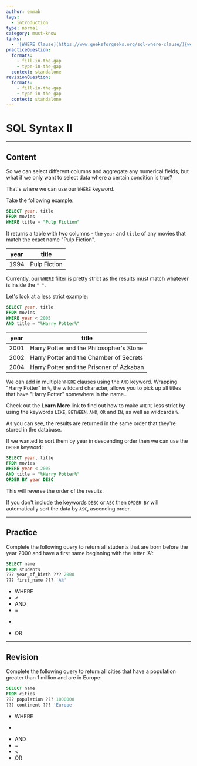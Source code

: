 ```yaml
---
author: emmab
tags:
  - introduction
type: normal
category: must-know
links:
  - '[WHERE Clause](https://www.geeksforgeeks.org/sql-where-clause/){website}'
practiceQuestion:
  formats:
    - fill-in-the-gap
    - type-in-the-gap
  context: standalone
revisionQuestion:
  formats:
    - fill-in-the-gap
    - type-in-the-gap
  context: standalone
---
```


# SQL Syntax II


---

## Content

So we can select different columns and aggregate any numerical fields, but what if we only want to select data where a certain condition is true?

That's where we can use our `WHERE` keyword.

Take the following example:

```sql
SELECT year, title
FROM movies
WHERE title = "Pulp Fiction"
```

It returns a table with two columns - the `year` and `title` of any movies that match the exact name "Pulp Fiction".

| year | title        |
| ---- | ------------ |
| 1994 | Pulp Fiction |

Currently, our `WHERE` filter is pretty strict as the results must match whatever is inside the `" "`. 

Let's look at a less strict example:

```sql
SELECT year, title
FROM movies
WHERE year < 2005
AND title = "%Harry Potter%"
```

| year | title                                    |
| ---- | ---------------------------------------- |
| 2001 | Harry Potter and the Philosopher's Stone |
| 2002 | Harry Potter and the Chamber of Secrets  |
| 2004 | Harry Potter and the Prisoner of Azkaban |

We can add in multiple `WHERE` clauses using the `AND` keyword. Wrapping "Harry Potter" in `%`, the wildcard character, allows you to pick up all titles that have "Harry Potter" somewhere in the name..

Check out the **Learn More** link to find out how to make `WHERE` less strict by using the keywords `LIKE`, `BETWEEN`, `AND`, `OR` and `IN`, as well as wildcards `%`.

As you can see, the results are returned in the same order that they're stored in the database.

If we wanted to sort them by year in descending order then we can use the `ORDER` keyword:

```sql
SELECT year, title
FROM movies
WHERE year < 2005
AND title = "%Harry Potter%"
ORDER BY year DESC
```

This will reverse the order of the results.

If you don't include the keywords `DESC` or `ASC` then `ORDER BY` will automatically sort the data by `ASC`, ascending order.


---

## Practice

Complete the following query to return all students that are born before the year 2000 and have a first name beginning with the letter 'A':

```sql
SELECT name
FROM students
??? year_of_birth ??? 2000
??? first_name ??? 'A%'
```

- WHERE
- <
- AND
- =
- >
- OR


---

## Revision

Complete the following query to return all cities that have a population greater than 1 million and are in Europe:

```sql
SELECT name
FROM cities
??? population ??? 1000000
??? continent ??? 'Europe'
```

- WHERE
- >
- AND
- =
- <
- OR
